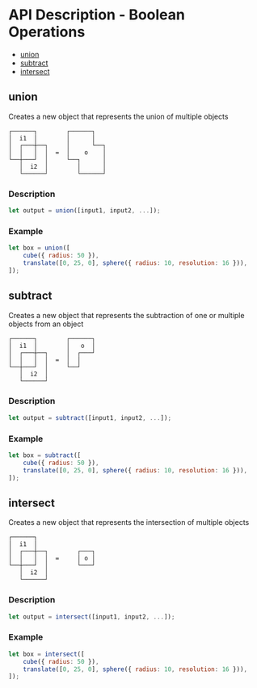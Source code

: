 # API Description - Boolean Operations

-   [union](#union)
-   [subtract](#subtract)
-   [intersect](#intersect)

## union

Creates a new object that represents the union of multiple objects

```text
┌──────┐        ┌──────┐
│  i1  │        │      │
│  ┌───┼──┐     │      └──┐
│  │   │  │  =  │    o    │
└──┼───┘  │     └──┐      │
   │  i2  │        │      │
   └──────┘        └──────┘
```

### Description

```js
let output = union([input1, input2, ...]);
```

### Example

<!-- prettier-ignore -->
```js
let box = union([
    cube({ radius: 50 }),
    translate([0, 25, 0], sphere({ radius: 10, resolution: 16 })),
]);
```

## subtract

Creates a new object that represents the subtraction of one or multiple objects from an object

```text
┌──────┐        ┌──────┐
│  i1  │        │   o  │
│  ┌───┼──┐     │  ┌───┘
│  │   │  │  =  │  │
└──┼───┘  │     └──┘
   │  i2  │
   └──────┘
```

### Description

```js
let output = subtract([input1, input2, ...]);
```

### Example

<!-- prettier-ignore -->
```js
let box = subtract([
    cube({ radius: 50 }),
    translate([0, 25, 0], sphere({ radius: 10, resolution: 16 })),
]);
```

## intersect

Creates a new object that represents the intersection of multiple objects

```text
┌──────┐
│  i1  │
│  ┌───┼──┐        ┌───┐
│  │   │  │  =     │ o │
└──┼───┘  │        └───┘
   │  i2  │
   └──────┘
```

### Description

```js
let output = intersect([input1, input2, ...]);
```

### Example

<!-- prettier-ignore -->
```js
let box = intersect([
    cube({ radius: 50 }),
    translate([0, 25, 0], sphere({ radius: 10, resolution: 16 })),
]);
```
